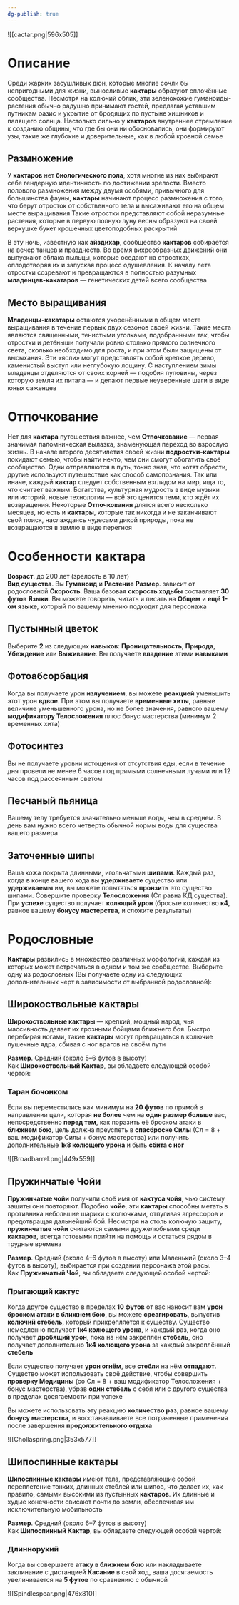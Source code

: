```yaml
---
dg-publish: true
---
```

![[cactar.png|596x505]]

# Описание

Среди жарких засушливых дюн, которые многие сочли бы непригодными для жизни, выносливые **кактары** образуют сплочённые сообщества. Несмотря на колючий облик, эти зеленокожие гуманоиды-растения обычно радушно принимают гостей, предлагая уставшим путникам оазис и укрытие от бродящих по пустыне хищников и палящего солнца. Настолько сильно у **кактаров** внутреннее стремление к созданию общины, что где бы они ни обосновались, они формируют узы, такие же глубокие и доверительные, как в любой кровной семье
## Размножение

У **кактаров** нет **биологического пола**, хотя многие из них выбирают себе гендерную идентичность по достижении зрелости. Вместо полового размножения между двумя особями, привычного для большинства фауны, **кактары** начинают процесс размножения с того, что берут отросток от собственного тела и высаживают его на общем месте выращивания
Такие отростки представляют собой неразумные растения, которые в первую полную луну весны образуют на своей верхушке букет крошечных цветоподобных раскрытий

В эту ночь, известную как **айздихар**, сообщество **кактаров** собирается на вечер танцев и празднеств. Во время вихреобразных движений они выпускают облака пыльцы, которые оседают на отростках, оплодотворяя их и запуская процесс одушевления. К началу лета отростки созревают и превращаются в полностью разумных **младенцев-какатаров** — генетических детей всего сообщества
## Место выращивания

**Младенцы-какатары** остаются укоренёнными в общем месте выращивания в течение первых двух сезонов своей жизни. Такие места являются священными, тенистыми уголками, подобранными так, чтобы отростки и детёныши получали ровно столько прямого солнечного света, сколько необходимо для роста, и при этом были защищены от высыхания. Эти «ясли» могут представлять собой крепкое дерево, каменистый выступ или неглубокую лощину. С наступлением зимы младенцы отделяются от своих корней — подобия пуповины, через которую земля их питала — и делают первые неуверенные шаги в виде юных саженцев

# Отпочкование

Нет для **кактара** путешествия важнее, чем **Отпочкование** — первая значимая паломническая вылазка, знаменующая переход во взрослую жизнь. В начале второго десятилетия своей жизни **подростки-кактары** покидают семью, чтобы найти нечто, чем они смогут обогатить своё сообщество. Одни отправляются в путь, точно зная, что хотят обрести, другие используют путешествие как способ самопознания. Так или иначе, каждый **кактар** следует собственным взглядом на мир, ища то, что считает важным. Богатства, культурная мудрость в виде музыки или историй, новые технологии — всё это ценится теми, кто ждёт их возвращения. Некоторые **Отпочкования** длятся всего несколько месяцев, но есть и **кактары**, которые так никогда и не заканчивают свой поиск, наслаждаясь чудесами дикой природы, пока не возвращаются в землю в виде перегноя

# Особенности кактара

**Возраст**. до 200 лет (зрелость в 10 лет)  
**Вид существа**. Вы **Гуманоид** и **Растение**
**Размер**. зависит от родословной
**Скорость**. Ваша базовая **скорость ходьбы** составляет **30 футов**
**Языки**. Вы можете говорить, читать и писать на **Общем** и **ещё 1-ом языке**, который по вашему мнению подходит для персонажа

## Пустынный цветок

Выберите **2** из следующих **навыков**: **Проницательность**, **Природа**, **Убеждение** или **Выживание**. Вы получаете **владение** этими **навыками**
## Фотоабсорбация

Когда вы получаете урон **излучением**, вы можете **реакцией** уменьшить этот урон **вдвое**. При этом вы получаете **временные хиты**, равные величине уменьшенного урона, но не более значения, равного вашему **модификатору Телосложения** плюс бонус мастерства (минимум 2 временных хита)
## Фотосинтез

Вы не получаете уровни истощения от отсутствия еды, если в течение дня провели не менее 6 часов под прямыми солнечными лучами или 12 часов под рассеянным светом
## Песчаный пьяница 

Вашему телу требуется значительно меньше воды, чем в среднем. В день вам нужно всего четверть обычной нормы воды для существа вашего размера
## Заточенные шипы 

Ваша кожа покрыта длинными, игольчатыми **шипами**. Каждый раз, когда в конце вашего хода вы **удерживаете** существо или **удерживаемы** им, вы можете попытаться **пронзить** это существо шипами. Совершите проверку **Телосложения** (Сл равна КД существа). При **успехе** существо получает **колющий урон** (бросьте количество **к4**, равное вашему **бонусу мастерства**, и сложите результаты)
# Родословные

**Кактары** развились в множество различных морфологий, каждая из которых может встречаться в одном и том же сообществе. Выберите одну из родословных (Вы получаете одну из следующих дополнительных черт в зависимости от выбранной родословной): 
## Широкоствольные кактары

**Широкоствольные кактары** — крепкий, мощный народ, чья массивность делает их грозными бойцами ближнего боя. Быстро перебирая ногами, такие **кактары** могут превращаться в колючие пушечные ядра, сбивая с ног врагов на своём пути

**Размер**. Средний (около 5–6 футов в высоту)  
Как **Широкоствольный Кактар**, вы обладаете следующей особой чертой:
### Таран бочонком 

Если вы переместились как минимум на **20 футов** по прямой в направлении цели, которая **не более** чем на **один размер больше** вас, непосредственно **перед тем**, как поразить её броском атаки в **ближнем бою**, цель должна преуспеть в **спасброске Силы** (Сл = 8 + ваш модификатор Силы + бонус мастерства) или получить дополнительные **1к8 колющего урона** и быть **сбита с ног**

![[Broadbarrel.png|449x559]]

## Пружинчатые Чойи 

**Пружинчатые чойи** получили своё имя от **кактуса чойя**, чью систему защиты они повторяют. Подобно **чойе**, эти **кактары** способны метать в противника небольшие шарики с колючками, отпугивая агрессоров и предотвращая дальнейший бой. Несмотря на столь колючую защиту, **пружинчатые чойи** считаются самыми дружелюбными среди **кактаров**, всегда готовыми прийти на помощь и остаться рядом в трудные времена

**Размер**. Средний (около 4–6 футов в высоту) или Маленький (около 3–4 футов в высоту), выбирается при создании персонажа этой расы.  
Как **Пружинчатый Чой**, вы обладаете следующей особой чертой:
### Прыгающий кактус

Когда другое существо в пределах **10 футов** от вас наносит вам **урон броском атаки в ближнем бою**, вы можете **среагировать**, выпустив **колючий стебель**, который прикрепляется к существу. Существо немедленно получает **1к4 колющего урона**, и каждый раз, когда оно получает **дробящий урон**, пока на нём закреплён **стебель**, оно получает дополнительно **1к4 колющего урона** за каждый закреплённый **стебель**

Если существо получает **урон огнём**, все **стебли** на нём **отпадают**. Существо может использовать своё действие, чтобы совершить **проверку Медицины** (со Сл = 8 + ваш модификатор Телосложения + бонус мастерства), убрав **один стебель** с себя или с другого существа в пределах досягаемости при успехе

Вы можете использовать эту реакцию **количество раз**, равное вашему **бонусу мастерства**, и восстанавливаете все потраченные применения после завершения **продолжительного отдыха**

![[Chollaspring.png|353x577]]

## Шипоспинные кактары

**Шипоспинные кактары** имеют тела, представляющие собой переплетение тонких, длинных стеблей или шипов, что делает их, как правило, самыми высокими из пустынных **кактаров**. Их длинные и худые конечности свисают почти до земли, обеспечивая им исключительную мобильность

**Размер**. Средний (около 6–7 футов в высоту)  
Как **Шипоспинный Кактар**, вы обладаете следующей особой чертой:
### Длиннорукий 

Когда вы совершаете **атаку в ближнем бою** или накладываете заклинание с дистанцией **Касание** в свой ход, ваша досягаемость увеличивается на **5 футов** по сравнению с обычной

![[Spindlespear.png|476x810]]
